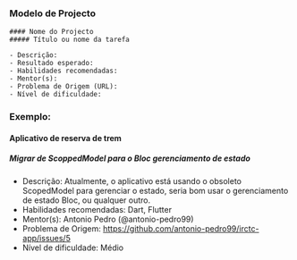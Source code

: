 ### Modelo de Projecto

```
#### Nome do Projecto
##### Título ou nome da tarefa

- Descrição:
- Resultado esperado:
- Habilidades recomendadas:
- Mentor(s):
- Problema de Origem (URL):
- Nível de dificuldade:
```

### Exemplo:

#### Aplicativo de reserva de trem
##### Migrar de ScoppedModel para o Bloc gerenciamento de estado

- Descrição: Atualmente, o aplicativo está usando o obsoleto ScopedModel para gerenciar o estado, seria bom usar o gerenciamento de estado Bloc, ou qualquer outro.
- Habilidades recomendadas: Dart, Flutter
- Mentor(s): Antonio Pedro (@antonio-pedro99)
- Problema de Origem: https://github.com/antonio-pedro99/irctc-app/issues/5
- Nível de dificuldade: Médio
